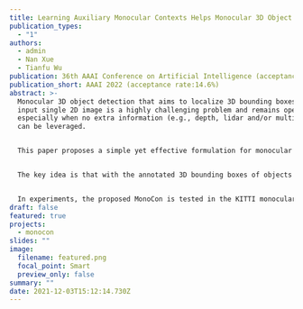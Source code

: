 ```yaml
---
title: Learning Auxiliary Monocular Contexts Helps Monocular 3D Object Detection
publication_types:
  - "1"
authors:
  - admin
  - Nan Xue
  - Tianfu Wu
publication: 36th AAAI Conference on Artificial Intelligence (acceptance rate:14.6%)
publication_short: AAAI 2022 (acceptance rate:14.6%)
abstract: >-
  Monocular 3D object detection that aims to localize 3D bounding boxes in an
  input single 2D image is a highly challenging problem and remains open,
  especially when no extra information (e.g., depth, lidar and/or multi-frames)
  can be leveraged. 


  This paper proposes a simple yet effective formulation for monocular 3D object detection without exploiting any extra information. It presents the MonoCon method which learns auxiliary Monocular Contexts, as auxiliary tasks in training, to help monocular 3D object detection. 


  The key idea is that with the annotated 3D bounding boxes of objects in an image, there are rich well-posed projected 2D supervision signals available in training, such as the projected corner keypoints and their associated offset vectors with respect to the center of 2D bounding box. They should be exploited in training. Thus, the proposed MonoCon method treats those 2D contexts as auxiliary tasks in training. In implementation, it utilizes a very simple end-to-end design to justify the effectiveness of learning more monocular contexts, which consists of three components: a Deep Neural Network(DNN) based feature backbone, a number of regression head branches for learning the essential parameters used in the 3D bounding box prediction, and a number of regression head branches for learning auxiliary contexts. After training, the auxiliary context regression branches are discarded. 


  In experiments, the proposed MonoCon is tested in the KITTI monocular 3D object detection benchmark (car, pedestrian and cyclist), outperforming prior arts (including methods that use lidar, depth or multi-frame extra information) in the leaderboard by large margins on car by the time of this submission and obtaining comparable performance on pedestrian and cyclist in terms of accuracy. Thanks to the simple design, the proposed MonoCon obtains the fastest speed with 38.7 fps in comparisons. A high-level (possible) explanation of why the MonoCon performs better is provided based on the Cram`er–Wold theorem in measure theory.
draft: false
featured: true
projects:
  - monocon
slides: ""
image:
  filename: featured.png
  focal_point: Smart
  preview_only: false
summary: ""
date: 2021-12-03T15:12:14.730Z
---
```

